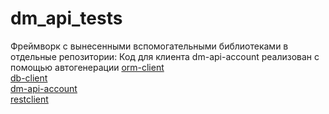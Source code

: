 # dm_api_tests

Фреймворк с вынесенными вспомогательными библиотеками в отдельные репозитории:
Код для клиента dm-api-account реализован с помощью автогенерации
[orm-client](https://github.com/vladgerasimov94/orm_client.git)  
[db-client](https://github.com/vladgerasimov94/db_client.git)  
[dm-api-account](https://github.com/vladgerasimov94/autogenerated-dm-api-client.git)  
[restclient](https://github.com/vladgerasimov94/restclient.git)  

